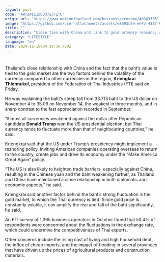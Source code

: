 ```yaml
---
layout: post
code: "ART24111603372JTZTC"
origin_url: "https://www.nationthailand.com/business/economy/40043335"
image: "https://github.com/user-attachments/assets/e8693b54-ee7b-4137-9244-0d4576bb8c37"
title: ""
description: "Close ties with China and link to gold primary reasons, says FTI, as currency hits 3-month low"
category: "LIFESTYLE"
language: "en"
date: 2024-11-16T04:19:36.700Z
---
```


# 









Thailand’s close relationship with China and the fact that the baht’s value is tied to the gold market are the two factors behind the volatility of the currency compared to other currencies in the region, **Kriengkrai Thiennukul**, president of the Federation of Thai Industries (FTI) said on Friday.

He was explaining the baht’s steep fall from 33.713 baht to the US dollar on November 4 to 35.09 on November 14, the weakest in three months, and in sharp contrast to the fast appreciation recorded in September.

“Almost all currencies weakened against the dollar after Republican candidate **Donald Trump** won the US presidential election, but Thai currency tends to fluctuate more than that of neighbouring countries,” he said.

Kriengkrai said that the US under Trump’s presidency might implement a reshoring policy, inviting American companies operating overseas to return to the country, create jobs and drive its economy under the “Make America Great Again” policy.

“The US is also likely to heighten trade barriers, especially against China, resulting in the Chinese yuan and the baht weakening further, as Thailand and China have maintained a close relationship in both diplomatic and economic aspects,” he said.

Kriengkrai said another factor behind the baht’s strong fluctuation is the gold market, to which the Thai currency is tied. Since gold price is constantly volatile, it can amplify the rise and fall of the baht significantly, he said.

An FTI survey of 1,365 business operators in October found that 50.4% of respondents were concerned about the fluctuations in the exchange rate, which could undermine the competitiveness of Thai exports.

Other concerns include the rising cost of living and high household debt, the influx of cheap imports, and the impact of flooding in several provinces that have driven up the prices of agricultural products and construction materials.